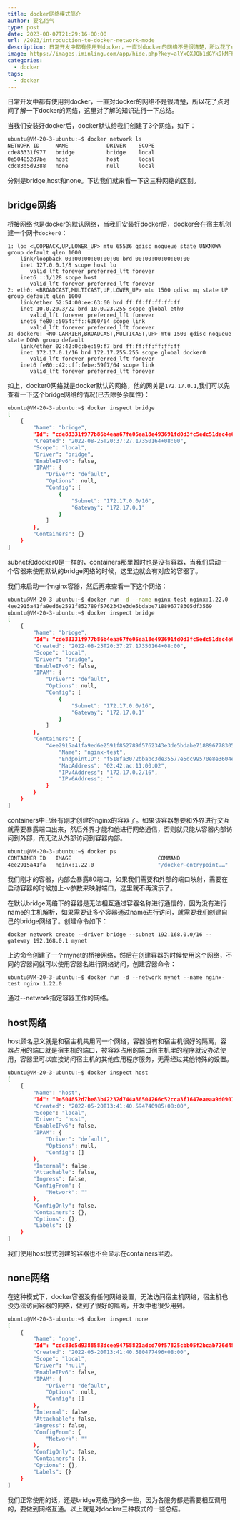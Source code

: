 ```yaml
---
title: docker网络模式简介
author: 要名俗气
type: post
date: 2023-08-07T21:29:16+00:00
url: /2023/introduction-to-docker-network-mode
description: 日常开发中都有使用到docker，一直对docker的网络不是很清楚，所以花了点时间了解一下docker的网络，这里对了解的知识进行一下总结。
image: https://images.iminling.com/app/hide.php?key=alYxQXJQb1dGYk9kMFhXVUtHR2NKNElMWkFmL2JGekd5a09YNmNzbWJBSERqeWR2OUFTTXo1a25MZGRPS2JlKytwUFgvQWs9
categories:
  - docker
tags:
  - docker
---
```

日常开发中都有使用到docker，一直对docker的网络不是很清楚，所以花了点时间了解一下docker的网络，这里对了解的知识进行一下总结。

当我们安装好docker后，docker默认给我们创建了3个网络，如下：

```bash
ubuntu@VM-20-3-ubuntu:~$ docker network ls
NETWORK ID     NAME            DRIVER    SCOPE
cde83331f977   bridge          bridge    local
0e504852d7be   host            host      local
cdc83d5d9388   none            null      local
```




分别是bridge,host和none。下边我们就来看一下这三种网络的区别。

## bridge网络

桥接网络也是docker的默认网络，当我们安装好docker后，docker会在宿主机创建一个网卡`docker0`：

```
1: lo: <LOOPBACK,UP,LOWER_UP> mtu 65536 qdisc noqueue state UNKNOWN group default qlen 1000
    link/loopback 00:00:00:00:00:00 brd 00:00:00:00:00:00
    inet 127.0.0.1/8 scope host lo
       valid_lft forever preferred_lft forever
    inet6 ::1/128 scope host
       valid_lft forever preferred_lft forever
2: eth0: <BROADCAST,MULTICAST,UP,LOWER_UP> mtu 1500 qdisc mq state UP group default qlen 1000
    link/ether 52:54:00:ee:63:60 brd ff:ff:ff:ff:ff:ff
    inet 10.0.20.3/22 brd 10.0.23.255 scope global eth0
       valid_lft forever preferred_lft forever
    inet6 fe80::5054:ff::6360/64 scope link
       valid_lft forever preferred_lft forever
3: docker0: <NO-CARRIER,BROADCAST,MULTICAST,UP> mtu 1500 qdisc noqueue state DOWN group default
    link/ether 02:42:0c:be:59:f7 brd ff:ff:ff:ff:ff:ff
    inet 172.17.0.1/16 brd 172.17.255.255 scope global docker0
       valid_lft forever preferred_lft forever
    inet6 fe80::42:cff:febe:59f7/64 scope link
       valid_lft forever preferred_lft forever
```




如上，docker0网络就是docker默认的网络，他的网关是`172.17.0.1`,我们可以先查看一下这个bridge网络的情况(已去除多余属性)：

```bash
ubuntu@VM-20-3-ubuntu:~$ docker inspect bridge
[
    {
        "Name": "bridge",
        "Id": "cde83331f977b86b4eaa67fe05ea18e493691fd0d3fc5edc51dec4e62a512d37",
        "Created": "2022-08-25T20:37:27.17350164+08:00",
        "Scope": "local",
        "Driver": "bridge",
        "EnableIPv6": false,
        "IPAM": {
            "Driver": "default",
            "Options": null,
            "Config": [
                {
                    "Subnet": "172.17.0.0/16",
                    "Gateway": "172.17.0.1"
                }
            ]
        },
        "Containers": {}
    }
]
```




subnet和docker0是一样的，containers那里暂时也是没有容器，当我们启动一个容器来使用默认的bridge网络的时候，这里边就会有对应的容器了。

我们来启动一个nginx容器，然后再来查看一下这个网络：

```bash
ubuntu@VM-20-3-ubuntu:~$ docker run -d --name nginx-test nginx:1.22.0
4ee2915a41fa9ed6e2591f852789f5762343e3de5bdabe718896778305df3569
ubuntu@VM-20-3-ubuntu:~$ docker inspect bridge
[
    {
        "Name": "bridge",
        "Id": "cde83331f977b86b4eaa67fe05ea18e493691fd0d3fc5edc51dec4e62a512d37",
        "Created": "2022-08-25T20:37:27.17350164+08:00",
        "Scope": "local",
        "Driver": "bridge",
        "EnableIPv6": false,
        "IPAM": {
            "Driver": "default",
            "Options": null,
            "Config": [
                {
                    "Subnet": "172.17.0.0/16",
                    "Gateway": "172.17.0.1"
                }
            ]
        },
        "Containers": {
            "4ee2915a41fa9ed6e2591f852789f5762343e3de5bdabe718896778305df3569": {
                "Name": "nginx-test",
                "EndpointID": "f518fa3072bbabc3de35577e5dc99570e8e3604e23a19911473b83fe90a85d73",
                "MacAddress": "02:42:ac:11:00:02",
                "IPv4Address": "172.17.0.2/16",
                "IPv6Address": ""
            }
        }
    }
]
```




containers中已经有刚才创建的nginx的容器了。如果该容器想要和外界进行交互就需要暴露端口出来，然后外界才能和他进行网络通信，否则就只能从容器内部访问到外部，而无法从外部访问到容器内部。

```bash
ubuntu@VM-20-3-ubuntu:~$ docker ps
CONTAINER ID   IMAGE                           COMMAND                  CREATED         STATUS         PORTS        NAMES
4ee2915a41fa   nginx:1.22.0                    "/docker-entrypoint.…"   2 minutes ago   Up 2 minutes   80/tcp      nginx-test
```




我们刚才的容器，内部会暴露80端口，如果我们需要和外部的端口映射，需要在启动容器的时候加上-v参数来映射端口，这里就不再演示了。

在默认bridge网络下的容器是无法相互通过容器名称进行通信的，因为没有进行name的主机解析，如果需要让多个容器通过name进行访问，就需要我们创建自己的bridge网络了。创建命令如下：

```
docker network create --driver bridge --subnet 192.168.0.0/16 --gateway 192.168.0.1 mynet
```



上边命令创建了一个mynet的桥接网络，然后在创建容器的时候使用这个网络，不同的容器间就可以使用容器名进行网络访问，创建容器命令：

```
ubuntu@VM-20-3-ubuntu:~$ docker run -d --network mynet --name nginx-test nginx:1.22.0
```



通过--network指定容器工作的网络。

## host网络

host顾名思义就是和宿主机共用同一个网络，容器没有和宿主机很好的隔离，容器占用的端口就是宿主机的端口，被容器占用的端口宿主机里的程序就没办法使用，容器里可以直接访问宿主机的其他应用程序服务，无需经过其他特殊的设置。

```bash
ubuntu@VM-20-3-ubuntu:~$ docker inspect host
[
    {
        "Name": "host",
        "Id": "0e504852d7be83b42232d744a36504266c52cca3f1647eaeaa9d090117826924",
        "Created": "2022-05-20T13:41:40.594740985+08:00",
        "Scope": "local",
        "Driver": "host",
        "EnableIPv6": false,
        "IPAM": {
            "Driver": "default",
            "Options": null,
            "Config": []
        },
        "Internal": false,
        "Attachable": false,
        "Ingress": false,
        "ConfigFrom": {
            "Network": ""
        },
        "ConfigOnly": false,
        "Containers": {},
        "Options": {},
        "Labels": {}
    }
]
```




我们使用host模式创建的容器也不会显示在containers里边。

## none网络

在这种模式下，docker容器没有任何网络设置，无法访问宿主机网络，宿主机也没办法访问容器的网络，做到了很好的隔离，开发中也很少用到。

```bash
ubuntu@VM-20-3-ubuntu:~$ docker inspect none
[
    {
        "Name": "none",
        "Id": "cdc83d5d9388583dcee94758821adcd70f57825cbb05f2bcab726d484e9e9fdb",
        "Created": "2022-05-20T13:41:40.580477496+08:00",
        "Scope": "local",
        "Driver": "null",
        "EnableIPv6": false,
        "IPAM": {
            "Driver": "default",
            "Options": null,
            "Config": []
        },
        "Internal": false,
        "Attachable": false,
        "Ingress": false,
        "ConfigFrom": {
            "Network": ""
        },
        "ConfigOnly": false,
        "Containers": {},
        "Options": {},
        "Labels": {}
    }
]
```




我们正常使用的话，还是bridge网络用的多一些，因为各服务都是需要相互调用的，要做到网络互通。以上就是对docker三种模式的一些总结。